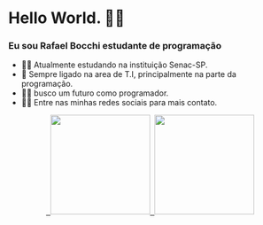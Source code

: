 ### <h1> Hello World. 👨‍💻</h1>
### Eu sou Rafael Bocchi estudante de programação 


- 🐱‍🚀 Atualmente estudando na instituição Senac-SP. 
- 👤 Sempre ligado na area de T.I, principalmente na parte da programação.
- 👨‍💻 busco um futuro como programador.
- 🐱‍🏍 Entre nas minhas redes sociais para mais contato.


<div align="center">  <a href="https://github.com/RafaelBocchi">  <img height="180em" src="https://github-readme-stats.vercel.app/api?username=rafaelbocchi&show_icons=true&theme=dracula&include_all_commits=true&count_private=true"/>  <img height="180em" src="https://github-readme-stats.vercel.app/api/top-langs/?username=rafaelbocchi&layout=compact&langs_count=7&theme=dracula"/></div>


